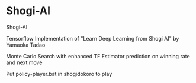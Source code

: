 # Shogi-AI

Shogi-AI 

Tensorflow Implementation of "Learn Deep Learning from Shogi AI" by Yamaoka Tadao

Monte Carlo Search with enhanced TF Estimator prediction on winning rate and next move

Put policy-player.bat in shogidokoro to play 
